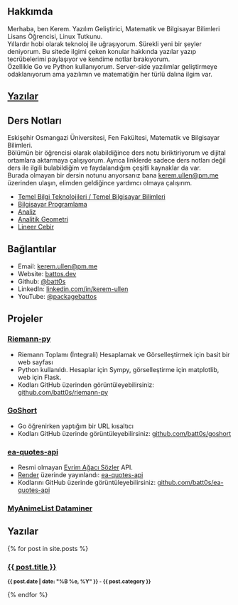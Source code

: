 ## Hakkımda

Merhaba, ben Kerem.
Yazılım Geliştirici, Matematik ve Bilgisayar Bilimleri Lisans Öğrencisi, Linux Tutkunu. <br>
Yıllardır hobi olarak teknoloj ile uğraşıyorum. Sürekli yeni bir şeyler deniyorum. Bu sitede ilgimi çeken konular hakkında yazılar yazıp tecrübelerimi paylaşıyor ve kendime notlar bırakıyorum. <br>
Özellikle Go ve Python kullanıyorum. Server-side yazılımlar geliştirmeye odaklanıyorum ama yazılımın ve matematiğin her türlü dalına ilgim var. <br>

## [Yazılar](https://pages.battos.dev/#yaz%C4%B1lar)

## Ders Notları
Eskişehir Osmangazi Üniversitesi, Fen Fakültesi, Matematik ve Bilgisayar Bilimleri. <br>
Bölümün bir öğrencisi olarak olabildiğince ders notu biriktiriyorum ve dijital ortamlara aktarmaya çalışıyorum. Ayrıca linklerde sadece ders notları değil ders ile ilgili bulabildiğim ve faydalandığım çeşitli kaynaklar da var. <br>
Burada olmayan bir dersin notunu arıyorsanız bana [kerem.ullen@pm.me](mailto:kerem.ullen@pm.me) üzerinden ulaşın, elimden geldiğince yardımcı olmaya çalışırım. <br>
- [Temel Bilgi Teknolojileri / Temel Bilgisayar Bilimleri](https://drive.google.com/drive/folders/114AqSWQ5SjU67F1DaJ189YMiXWbIMYY2?usp=sharing)
- [Bilgisayar Programlama](https://drive.google.com/drive/folders/15DkWwOhSx6x9sYirSPxWKKUXGroWL_HG?usp=sharing)
- [Analiz](https://drive.google.com/drive/folders/157ylXhVWRLjuQbD8tviMB0vMi676valJ?usp=sharing)
- [Analitik Geometri](https://drive.google.com/drive/folders/13BmVgDLoyFYbyQkSwvFn-8Clo7inGo0O?usp=drive_link)
- [Lineer Cebir](https://drive.google.com/drive/folders/1-96MpiRPlqRg1gC72VZGqPStRiGnNS4G?usp=drive_link)

## Bağlantılar
- Email: [kerem.ullen@pm.me](mailto:kerem.ullen@pm.me) <br>
- Website: [battos.dev](https://battos.dev) <br>
- Github: [@batt0s](https://github.com/batt0s) <br>
- LinkedIn: [linkedin.com/in/kerem-ullen](https://linkedin.com/in/kerem-ullen) <br>
- YouTube: [@packagebattos](https://www.youtube.com/@packagebattos)


## Projeler
### [Riemann-py](https://riemann.battos.dev/)
- Riemann Toplamı (İntegrali) Hesaplamak ve Görselleştirmek için basit bir web sayfası
- Python kullanıldı. Hesaplar için Sympy, görselleştirme için matplotlib, web için Flask.
- Kodları GitHub üzerinden görüntüleyebilirsiniz: [github.com/batt0s/riemann-py](https://github.com/batt0s/riemann-py)

### [GoShort](https://goshort.battos.dev)
- Go öğrenirken yaptığım bir URL kısaltıcı
- Kodları GitHub üzerinde görüntüleyebilirsiniz: [github.com/batt0s/goshort](https://github.com/batt0s/goshort)

### [ea-quotes-api](https://ea-quotes-api.onrender.com/)
- Resmi olmayan [Evrim Ağacı Sözler](https://evrimagaci.org/sozler) API.
- [Render](https://render.com) üzerinde yayınlandı: [ea-quotes-api](https://ea-quotes-api.onrender.com/)
- Kodlarını GitHub üzerinde görüntüleyebilirsiniz: [github.com/batt0s/ea-quotes-api](https://github.com/batt0s/ea-quotes-api)

### [MyAnimeList Dataminer](https://github.com/batt0s/mal-dataminer/)


## Yazılar
{% for post in site.posts %}
 <h3><a href="{{ post.url }}">{{ post.title }}</a></h3>
 <p><small><strong>{{ post.date | date: "%B %e, %Y" }} - {{ post.category }}</strong></small></p>            
{% endfor %}
